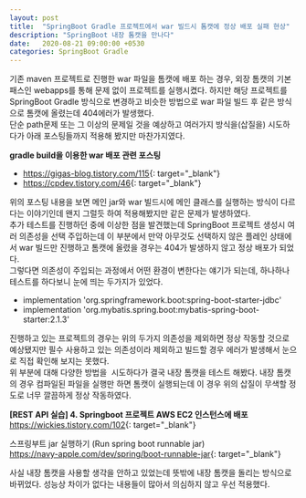 ```yaml
---
layout: post
title:  "SpringBoot Gradle 프로젝트에서 war 빌드시 톰캣에 정상 배포 실패 현상"
description: "SpringBoot 내장 톰캣을 만나다"
date:   2020-08-21 09:00:00 +0530
categories: SpringBoot Gradle
---
```

기존 maven 프로젝트로 진행한 war 파일을 톰캣에 배포 하는 경우, 외장 톰캣의 기본 패스인 webapps를 통해 문제 없이 프로젝트를 실행시켰다.
하지만 해당 프로젝트를 SpringBoot Gradle 방식으로 변경하고 비슷한 방법으로 war 파일 빌드 후 같은 방식으로 톰캣에 올렸는데 404에러가 발생했다.  
단순 path문제 또는 그 이상의 문제일 것을 예상하고 여러가지 방식을(삽질을) 시도하다가 아래 포스팅들까지 적용해 봤지만 마찬가지였다.

**gradle build을 이용한 war 배포 관련 포스팅**  
  - <https://gigas-blog.tistory.com/115>{: target="_blank"}
  - <https://cpdev.tistory.com/46>{: target="_blank"}

위의 포스팅 내용을 보면 메인 jar와 war 빌드시에 메인 클래스를 실행하는 방식이 다르다는 이야기인데 왠지 그럴듯 하여 적용해봤지만 같은 문제가 발생하였다.  
추가 테스트를 진행하던 중에 이상한 점을 발견했는데 SpringBoot 프로젝트 생성시 여러 의존성을 선택 주입하는데 이 부분에서 만약 아무것도 선택하지 않은 플레인 상태에서 war 빌드만 진행하고 톰캣에 올렸을 경우는 404가 발생하지 않고 정상 배포가 되었다.  
그렇다면 의존성이 주입되는 과정에서 어떤 환경이 변한다는 얘기가 되는데, 하나하나 테스트를 하다보니 눈에 띄는 두가지가 있었다.

  - implementation 'org.springframework.boot:spring-boot-starter-jdbc'  
  - implementation 'org.mybatis.spring.boot:mybatis-spring-boot-starter:2.1.3'


진행하고 있는 프로젝트의 경우는 위의 두가지 의존성을 제외하면 정상 작동할 것으로 예상됐지만 필수 사용하고 있는 의존성이라 제외하고 빌드할 경우 에러가 발생해서 눈으로 직접 확인해 보지는 못했다.  
위 부분에 대해 다양한 방법을  시도하다가 결국 내장 톰캣을 테스트 해봤다. 내장 톰캣의 경우 컴파일된 파일을 실행만 하면 톰캣이 실행되는데 이 경우 위의 삽질이 무색할 정도로 너무 깔끔하게 정상 작동하였다.

**[REST API 실습] 4. Springboot 프로젝트 AWS EC2 인스턴스에 배포**  
<https://wickies.tistory.com/102>{: target="_blank"}  

스프링부트 jar 실행하기 (Run spring boot runnable jar)  
<https://navy-apple.com/dev/spring/boot-runnable-jar>{: target="_blank"}  

사실 내장 톰캣을 사용할 생각을 안하고 있었는데 뜻밖에 내장 톰캣을 돌리는 방식으로 바뀌었다. 성능상 차이가 없다는 내용들이 많아서 의심하지 않고 우선 적용했다.




